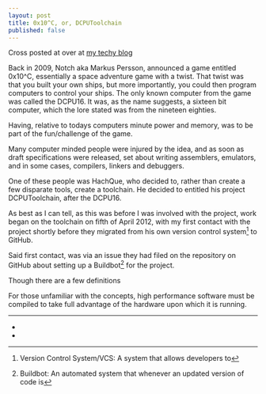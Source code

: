 ```yaml
---
layout: post
title: 0x10^C, or, DCPUToolchain
published: false
---
```


Cross posted at over at [my techy blog](http://mause.me/blog/2013/11/20/dcputoolchain.html)

Back in 2009, Notch aka Markus Persson, announced a game entitled 0x10^C, essentially a space adventure game with a twist. That twist was that you built your own ships, but more importantly, you could then program computers to control your ships. The only known computer from the game was called the DCPU16. It was, as the name suggests, a sixteen bit computer, which the lore stated was from the nineteen eighties.

Having, relative to todays computers minute power and memory, was to be part of the fun/challenge of the game.

Many computer minded people were injured by the idea, and as soon as draft specifications were released, set about writing assemblers, emulators, and in some cases, compilers, linkers and debuggers.

One of these people was HachQue, who decided to, rather than create a few disparate tools, create a toolchain.
He decided to entitled his project DCPUToolchain, after the DCPU16.

As best as I can tell, as this was before I was involved with the project, work began on the toolchain on <date datetime="2012-04-05T03:20:49-07:00">fifth of April 2012</date>, with my first contact with the project shortly before they migrated from his own version control system[^2] to GitHub.

Said first contact, was via an issue they had filed on the repository on GitHub about setting up a Buildbot[^1] for the project.

Though there are a few definitions

For those unfamiliar with the concepts, high performance software must be compiled to take full advantage of the hardware upon which it is running.


---


 * [^1]: Buildbot: An automated system that whenever an updated version of code is
 * [^2]: Version Control System/VCS: A system that allows developers to

